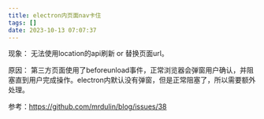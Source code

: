 ```yaml
---
title: electron内页面nav卡住
tags: []
date: 2023-10-13 07:07:37
---
```


现象：
无法使用location的api刷新 or 替换页面url。

原因：
第三方页面使用了beforeunload事件，正常浏览器会弹窗用户确认，并阻塞直到用户完成操作。electron内默认没有弹窗，但是正常阻塞了，所以需要额外处理。

参考：https://github.com/mrdulin/blog/issues/38
